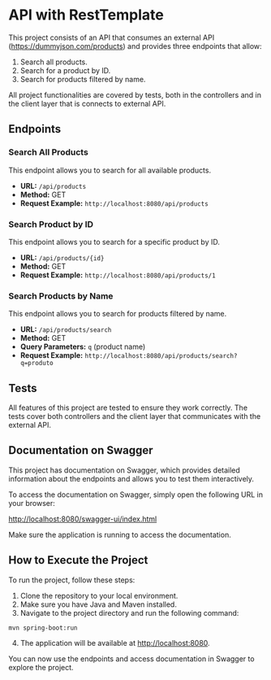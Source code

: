 # API with RestTemplate

This project consists of an API that consumes an external API (https://dummyjson.com/products) and provides three endpoints
that allow:

1. Search all products.
2. Search for a product by ID.
3. Search for products filtered by name.

All project functionalities are covered by tests, both in the controllers and in the client layer that is
connects to external API.

## Endpoints

### Search All Products

This endpoint allows you to search for all available products.

- **URL:** `/api/products`
- **Method:** GET
- **Request Example:** `http://localhost:8080/api/products`

### Search Product by ID

This endpoint allows you to search for a specific product by ID.

- **URL:** `/api/products/{id}`
- **Method:** GET
- **Request Example:** `http://localhost:8080/api/products/1`

### Search Products by Name

This endpoint allows you to search for products filtered by name.

- **URL:** `/api/products/search`
- **Method:** GET
- **Query Parameters:** `q` (product name)
- **Request Example:** `http://localhost:8080/api/products/search?q=produto`

## Tests

All features of this project are tested to ensure they work correctly. The tests cover both
controllers and the client layer that communicates with the external API.

## Documentation on Swagger

This project has documentation on Swagger, which provides detailed information about the endpoints and allows you to test them
interactively.

To access the documentation on Swagger, simply open the following URL in your browser:

[http://localhost:8080/swagger-ui/index.html](http://localhost:8080/swagger-ui/index.html)

Make sure the application is running to access the documentation.

## How to Execute the Project

To run the project, follow these steps:

1. Clone the repository to your local environment.
2. Make sure you have Java and Maven installed.
3. Navigate to the project directory and run the following command:

```
mvn spring-boot:run
```

4. The application will be available at [http://localhost:8080](http://localhost:8080).

You can now use the endpoints and access documentation in Swagger to explore the project.
